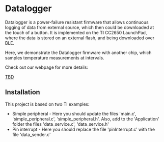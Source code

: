 # Datalogger

Datalogger is a power-failure resistant firmware that allows continuous logging of data from external source, which then could be downloaded at the touch of a button. It is implemented on the TI CC2650 LaunchPad, where the data is stored on an external flash, and being downloaded over BLE. 

Here, we demonstrate the Datalogger firmware with another chip, which samples temperature measurements at intervals.

Check out our webpage for more details:

[TBD](https://www.google.com)



## Installation
This project is based on two TI examples:
* Simple peripheral - Here you should update the files 'main.c', 'simple_peripheral.c', 'simple_peripheral.h'. Also, add to the 'Application' folder the files 'data_service.c', 'data_service.h'
* Pin interrupt - Here you should replace the file 'pinInterrupt.c' with the file 'data_sender.c'
